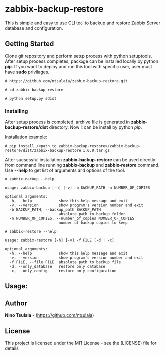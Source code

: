 # zabbix-backup-restore

This is simple and easy to use CLI tool to backup and restore Zabbix Server database and configuration.

## Getting Started

Clone git repository and perform setup process with python setuptools. After setup process completes, package can be installed locally by python **pip**. If you want to deploy and run this tool with specific user, user must have **sudo** privilages.

```
# https://github.com/ntsulaia/zabbix-backup-restore.git

# cd zabbix-backup-restore

# python setup.py sdist
```

### Installing

After setup process is completed, archive file is generated in **zabbix-backup-restore/dist** directory. Now it can be install by python *pip*.

Installation example:

```
# pip install /<path to zabbix-backup-restore>/zabbix-backup-restore/dist/zabbix-backup-restore-1.0.0.tar.gz
```

After sucsessful installation **zabbix-backup-restore** can be used directly from command line running **zabbix-backup** and **zabbix-restore** command. Use **--help** to get list of arguments and options of the tool.

```
# zabbix-backup --help

usage: zabbix-backup [-h] [-v] -b BACKUP_PATH -n NUMBER_OF_COPIES

optional arguments:
  -h, --help            show this help message and exit
  -v, --version         show program's version number and exit
  -b BACKUP_PATH, --backup_path BACKUP_PATH
                        absolute path to backup folder
  -n NUMBER_OF_COPIES, --number_of_copies NUMBER_OF_COPIES
                        number of backup copies to keep

```
```
# zabbix-restore --help

usage: zabbix-restore [-h] [-v] -f FILE [-d | -c]

optional arguments:
  -h, --help            show this help message and exit
  -v, --version         show program's version number and exit
  -f FILE, --file FILE  absolute path to backup file
  -d, --only_database   restore only database
  -c, --only_config     restore only configuration

```

## Usage:



## Author

**Nino Tsulaia** - (https://github.com/ntsulaia)

## License

This project is licensed under the MIT License - see the (LICENSE) file for details
